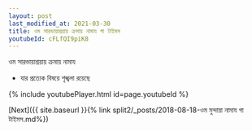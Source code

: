 ```yaml
---
layout: post
last_modified_at: 2021-03-30
title: ওম সারভায়াশ্রয়ায় ক্রমায় নামায গা টাইমস
youtubeId: cFLfQI9piK8
---
```

 
 
 ওম সারভায়াশ্রয়ায় ক্রমায় নামায  
 
 -  যার প্রত্যেক বিষয়ে শৃঙ্খলা রয়েছে 
 
  
 
  
 
 
 
 
 
 


{% include youtubePlayer.html id=page.youtubeId %}
 
[Next]({{ site.baseurl }}{% link  split2/_posts/2018-08-18-ওম মুন্দায়া নামায গা টাইমস.md%})
 
